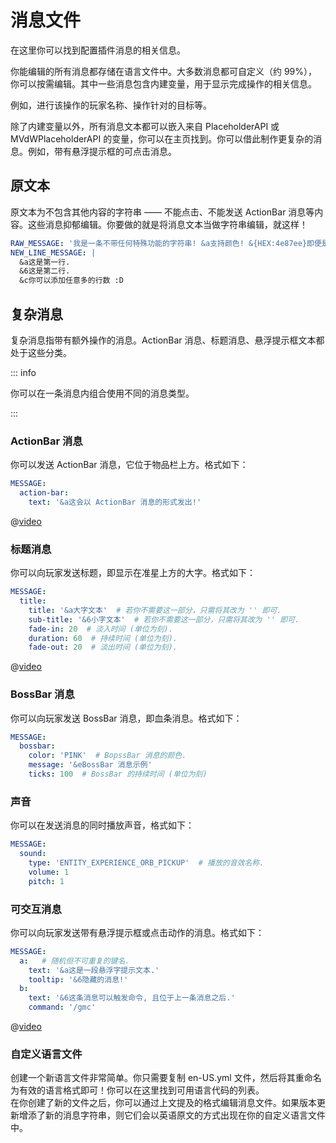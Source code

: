 # 消息文件

在这里你可以找到配置插件消息的相关信息。

你能编辑的所有消息都存储在语言文件中。大多数消息都可自定义（约 99%），你可以按需编辑。其中一些消息包含内建变量，用于显示完成操作的相关信息。

例如，进行该操作的玩家名称、操作针对的目标等。

除了内建变量以外，所有消息文本都可以嵌入来自 PlaceholderAPI 或 MVdWPlaceholderAPI 的变量，你可以在主页找到。你可以借此制作更复杂的消息。例如，带有悬浮提示框的可点击消息。

## 原文本

原文本为不包含其他内容的字符串 —— 不能点击、不能发送 ActionBar 消息等内容。这些消息抑郁编辑。你要做的就是将消息文本当做字符串编辑，就这样！

``` YAML
RAW_MESSAGE: '我是一条不带任何特殊功能的字符串! &a支持颜色! &{HEX:4e87ee}即便是 1.16 加入的十六进制颜色也是支持的！!'
NEW_LINE_MESSAGE: |
  &a这是第一行.
  &6这是第二行.
  &c你可以添加任意多的行数 :D
```

## 复杂消息

复杂消息指带有额外操作的消息。ActionBar 消息、标题消息、悬浮提示框文本都处于这些分类。

::: info

你可以在一条消息内组合使用不同的消息类型。

:::

### ActionBar 消息

你可以发送 ActionBar 消息，它位于物品栏上方。格式如下：

``` YAML
MESSAGE:
  action-bar:
    text: '&a这会以 ActionBar 消息的形式发出!'
```

@[video](./videos/action-bar-example.mp4)

### 标题消息

你可以向玩家发送标题，即显示在准星上方的大字。格式如下：

``` YAML
MESSAGE:
  title:
    title: '&a大字文本'  # 若你不需要这一部分，只需将其改为 '' 即可.
    sub-title: '&6小字文本'  # 若你不需要这一部分，只需将其改为 '' 即可.
    fade-in: 20  # 淡入时间 (单位为刻).
    duration: 60  # 持续时间 (单位为刻).
    fade-out: 20  # 淡出时间 (单位为刻).
```

@[video](./videos/title-example.mp4)

### BossBar 消息

你可以向玩家发送 BossBar 消息，即血条消息。格式如下：

``` YAML
MESSAGE:
  bossbar:
    color: 'PINK'  # BopssBar 消息的颜色.
    message: '&eBossBar 消息示例'
    ticks: 100  # BossBar 的持续时间 (单位为刻)
```

### 声音

你可以在发送消息的同时播放声音，格式如下：

``` YAML
MESSAGE:
  sound:
    type: 'ENTITY_EXPERIENCE_ORB_PICKUP'  # 播放的音效名称.
    volume: 1
    pitch: 1
```

### 可交互消息

你可以向玩家发送带有悬浮提示框或点击动作的消息。格式如下：

``` YAML
MESSAGE:
  a:   # 随机但不可重复的键名.
    text: '&a这是一段悬浮字提示文本.'
    tooltip: '&6隐藏的消息!'
  b:
    text: '&6这条消息可以触发命令, 且位于上一条消息之后.'
    command: '/gmc'
```

@[video](./videos/interactable-messages-example.mp4)

### 自定义语言文件

创建一个新语言文件非常简单。你只需要复制 en-US.yml 文件，然后将其重命名为有效的语言格式即可！你可以在这里找到可用语言代码的列表。  
在你创建了新的文件之后，你可以通过上文提及的格式编辑消息文件。如果版本更新增添了新的消息字符串，则它们会以英语原文的方式出现在你的自定义语言文件中。